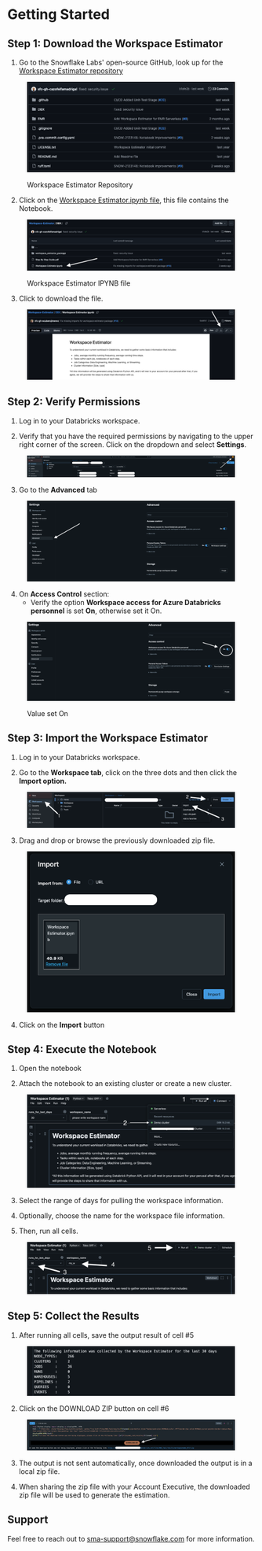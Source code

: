 # Getting Started

## Step 1: Download the Workspace Estimator

1. Go to the Snowflake Labs' open-source GitHub, look up for the [Workspace Estimator repository](https://github.com/Snowflake-Labs/Workspace-Estimator/tree/main)

<figure><img src="./doc-images/repository.png" alt=""><figcaption><p>Workspace Estimator Repository</p></figcaption></figure>

2. Click on the [Workspace Estimator.ipynb file](https://github.com/Snowflake-Labs/Workspace-Estimator/blob/main/DBX/Workspace%20Estimator.ipynb), this file contains the Notebook.

<figure><img src="./doc-images/notebook.png" alt=""><figcaption><p>Workspace Estimator IPYNB file</p></figcaption></figure>

3. Click to download the file.

<figure><img src="./doc-images/notebook_download.png" alt=""><figcaption></figcaption></figure>

## Step 2: Verify Permissions

1. Log in to your Databricks workspace.

2. Verify that you have the required permissions by navigating to the upper right corner of
the screen. Click on the dropdown and select **Settings**.

<figure><img src="./doc-images/settings.png" alt=""><figcaption></figcaption></figure>

3. Go to the **Advanced** tab

<figure><img src="./doc-images/settings_advance_tab.png" alt=""><figcaption></figcaption></figure>

4. On **Access Control** section:
   - Verify the option **Workspace access for Azure Databricks personnel** is set **On**, otherwise set it On.

<figure><img src="./doc-images/settings_access_control.png" alt=""><figcaption><p>Value set On</p></figcaption></figure>

## Step 3: Import the Workspace Estimator

1. Log in to your Databricks workspace.

2. Go to the **Workspace tab**, click on the three dots and then click the **Import option.**

<figure><img src="./doc-images/import_process.png" alt=""><figcaption></figcaption></figure>

3. Drag and drop or browse the previously downloaded zip file.

<figure><img src="./doc-images/import_notebook.png" alt=""><figcaption></figcaption></figure>

4. Click on the **Import** button

## Step 4: Execute the Notebook

1. Open the notebook

2. Attach the notebook to an existing cluster or create a new cluster.

<figure><img src="./doc-images/attach_cluster_to_notebook.png" alt=""><figcaption></figcaption></figure>

3. Select the range of days for pulling the workspace information.

4. Optionally, choose the name for the workspace file information.

5. Then, run all cells.

<figure><img src="./doc-images/notebook_run.png" alt=""><figcaption></figcaption></figure>

## Step 5: Collect the Results

1. After running all cells, save the output result of cell #5

<figure><img src="./doc-images/result_output.png" alt=""><figcaption></figcaption></figure>

2. Click on the DOWNLOAD ZIP button on cell #6

<figure><img src="./doc-images/download_estimation_zip_file.png" alt=""><figcaption></figcaption></figure>

3. The output is not sent automatically, once downloaded the output is in a local zip file.

4. When sharing the zip file with your Account Executive, the downloaded zip file will be used to generate the estimation.

## Support

Feel free to reach out to [sma-support@snowflake.com](mailto:sma-support@snowflake.com) for more information.&#x20;
